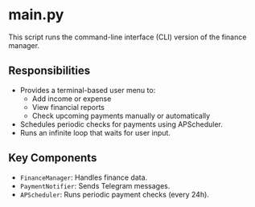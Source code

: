 # main.py
This script runs the command-line interface (CLI) version of the finance manager.

## Responsibilities
- Provides a terminal-based user menu to:
  - Add income or expense
  - View financial reports
  - Check upcoming payments manually or automatically
- Schedules periodic checks for payments using APScheduler.
- Runs an infinite loop that waits for user input.

## Key Components
- `FinanceManager`: Handles finance data.
- `PaymentNotifier`: Sends Telegram messages.
- `APScheduler`: Runs periodic payment checks (every 24h).
